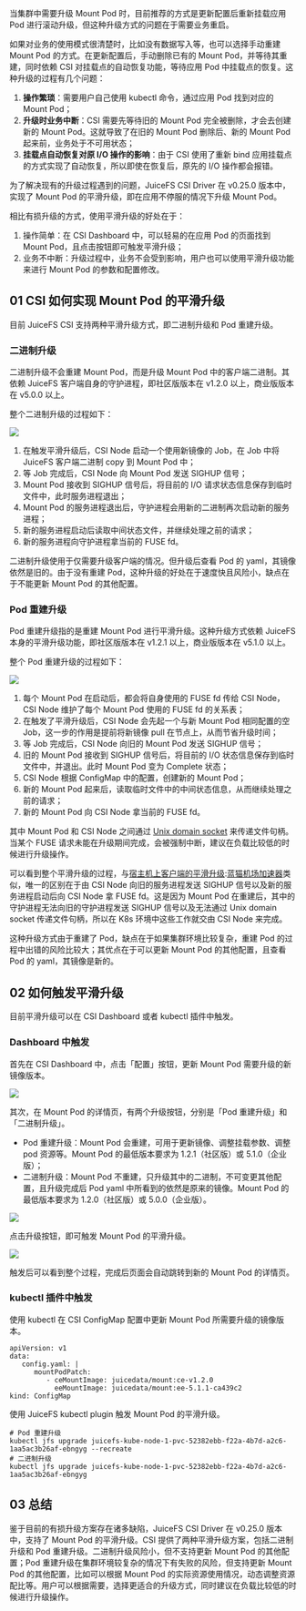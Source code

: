
当集群中需要升级 Mount Pod 时，目前推荐的方式是更新配置后重新挂载应用 Pod 进行滚动升级，但这种升级方式的问题在于需要业务重启。


如果对业务的使用模式很清楚时，比如没有数据写入等，也可以选择手动重建 Mount Pod 的方式。在更新配置后，手动删除已有的 Mount Pod，并等待其重建，同时依赖 CSI 对挂载点的自动恢复功能，等待应用 Pod 中挂载点的恢复。这种升级的过程有几个问题：


1. **操作繁琐**：需要用户自己使用 kubectl 命令，通过应用 Pod 找到对应的 Mount Pod；
2. **升级时业务中断**：CSI 需要先等待旧的 Mount Pod 完全被删除，才会去创建新的 Mount Pod。这就导致了在旧的 Mount Pod 删除后、新的 Mount Pod 起来前，业务处于不可用状态；
3. **挂载点自动恢复对原 I/O 操作的影响**：由于 CSI 使用了重新 bind 应用挂载点的方式实现了自动恢复，所以即使在恢复后，原先的 I/O 操作都会报错。


为了解决现有的升级过程遇到的问题，JuiceFS CSI Driver 在 v0\.25\.0 版本中，实现了 Mount Pod 的平滑升级，即在应用不停服的情况下升级 Mount Pod。


相比有损升级的方式，使用平滑升级的好处在于：


1. 操作简单：在 CSI Dashboard 中，可以轻易的在应用 Pod 的页面找到 Mount Pod，且点击按钮即可触发平滑升级；
2. 业务不中断：升级过程中，业务不会受到影响，用户也可以使用平滑升级功能来进行 Mount Pod 的参数和配置修改。


## 01 CSI 如何实现 Mount Pod 的平滑升级


目前 JuiceFS CSI 支持两种平滑升级方式，即二进制升级和 Pod 重建升级。


### 二进制升级


二进制升级不会重建 Mount Pod，而是升级 Mount Pod 中的客户端二进制。其依赖 JuiceFS 客户端自身的守护进程，即社区版版本在 v1\.2\.0 以上，商业版版本在 v5\.0\.0 以上。


整个二进制升级的过程如下：


![](https://img2024.cnblogs.com/blog/2544292/202411/2544292-20241101105525734-387835725.png)


1. 在触发平滑升级后，CSI Node 启动一个使用新镜像的 Job，在 Job 中将 JuiceFS 客户端二进制 copy 到 Mount Pod 中；
2. 等 Job 完成后，CSI Node 向 Mount Pod 发送 SIGHUP 信号；
3. Mount Pod 接收到 SIGHUP 信号后，将目前的 I/O 请求状态信息保存到临时文件中，此时服务进程退出；
4. Mount Pod 的服务进程退出后，守护进程会用新的二进制再次启动新的服务进程；
5. 新的服务进程启动后读取中间状态文件，并继续处理之前的请求；
6. 新的服务进程向守护进程拿当前的 FUSE fd。


二进制升级使用于仅需要升级客户端的情况。但升级后查看 Pod 的 yaml，其镜像依然是旧的。由于没有重建 Pod，这种升级的好处在于速度快且风险小，缺点在于不能更新 Mount Pod 的其他配置。


### Pod 重建升级


Pod 重建升级指的是重建 Mount Pod 进行平滑升级。这种升级方式依赖 JuiceFS 本身的平滑升级功能，即社区版版本在 v1\.2\.1 以上，商业版版本在 v5\.1\.0 以上。


整个 Pod 重建升级的过程如下：


![](https://img2024.cnblogs.com/blog/2544292/202411/2544292-20241101105533721-167345320.png)


1. 每个 Mount Pod 在启动后，都会将自身使用的 FUSE fd 传给 CSI Node，CSI Node 维护了每个 Mount Pod 使用的 FUSE fd 的关系表；
2. 在触发了平滑升级后，CSI Node 会先起一个与新 Mount Pod 相同配置的空 Job，这一步的作用是提前将新镜像 pull 在节点上，从而节省升级时间；
3. 等 Job 完成后，CSI Node 向旧的 Mount Pod 发送 SIGHUP 信号；
4. 旧的 Mount Pod 接收到 SIGHUP 信号后，将目前的 I/O 状态信息保存到临时文件中，并退出。此时 Mount Pod 变为 Complete 状态；
5. CSI Node 根据 ConfigMap 中的配置，创建新的 Mount Pod；
6. 新的 Mount Pod 起来后，读取临时文件中的中间状态信息，从而继续处理之前的请求；
7. 新的 Mount Pod 向 CSI Node 拿当前的 FUSE fd。


其中 Mount Pod 和 CSI Node 之间通过 [Unix domain socket](https://github.com) 来传递文件句柄。当某个 FUSE 请求未能在升级期间完成，会被强制中断，建议在负载比较低的时候进行升级操作。


可以看到整个平滑升级的过程，与[宿主机上客户端的平滑升级](https://github.com):[蓝猫机场加速器](https://dahelaoshi.com)类似，唯一的区别在于由 CSI Node 向旧的服务进程发送 SIGHUP 信号以及新的服务进程启动后向 CSI Node 拿 FUSE fd。这是因为 Mount Pod 在重建后，其中的守护进程无法向旧的守护进程发送 SIGHUP 信号以及无法通过 Unix domain socket 传递文件句柄，所以在 K8s 环境中这些工作就交由 CSI Node 来完成。


这种升级方式由于重建了 Pod，缺点在于如果集群环境比较复杂，重建 Pod 的过程中出错的风险比较大；其优点在于可以更新 Mount Pod 的其他配置，且查看 Pod 的 yaml，其镜像是新的。


## 02 如何触发平滑升级


目前平滑升级可以在 CSI Dashboard 或者 kubectl 插件中触发。


### Dashboard 中触发


首先在 CSI Dashboard 中，点击「配置」按钮，更新 Mount Pod 需要升级的新镜像版本。


![](https://img2024.cnblogs.com/blog/2544292/202411/2544292-20241101105544614-1604175746.png)


其次，在 Mount Pod 的详情页，有两个升级按钮，分别是「Pod 重建升级」和「二进制升级」。


* Pod 重建升级：Mount Pod 会重建，可用于更新镜像、调整挂载参数、调整 pod 资源等。Mount Pod 的最低版本要求为 1\.2\.1（社区版）或 5\.1\.0（企业版）；
* 二进制升级：Mount Pod 不重建，只升级其中的二进制，不可变更其他配置，且升级完成后 Pod yaml 中所看到的依然是原来的镜像。Mount Pod 的最低版本要求为 1\.2\.0（社区版）或 5\.0\.0（企业版）。


![](https://img2024.cnblogs.com/blog/2544292/202411/2544292-20241101105553406-1330353784.png)


点击升级按钮，即可触发 Mount Pod 的平滑升级。


![](https://img2024.cnblogs.com/blog/2544292/202411/2544292-20241101105605058-702995954.png)


触发后可以看到整个过程，完成后页面会自动跳转到新的 Mount Pod 的详情页。


### kubectl 插件中触发


使用 kubectl 在 CSI ConfigMap 配置中更新 Mount Pod 所需要升级的镜像版本。



```
apiVersion: v1
data:
   config.yaml: |
      mountPodPatch:
         - ceMountImage: juicedata/mount:ce-v1.2.0
           eeMountImage: juicedata/mount:ee-5.1.1-ca439c2
kind: ConfigMap

```

使用 JuiceFS kubectl plugin 触发 Mount Pod 的平滑升级。



```
# Pod 重建升级
kubectl jfs upgrade juicefs-kube-node-1-pvc-52382ebb-f22a-4b7d-a2c6-1aa5ac3b26af-ebngyg --recreate
# 二进制升级
kubectl jfs upgrade juicefs-kube-node-1-pvc-52382ebb-f22a-4b7d-a2c6-1aa5ac3b26af-ebngyg

```

## 03 总结


鉴于目前的有损升级方案存在诸多缺陷，JuiceFS CSI Driver 在 v0\.25\.0 版本中，支持了 Mount Pod 的平滑升级。CSI 提供了两种平滑升级方案，包括二进制升级和 Pod 重建升级。二进制升级风险小，但不支持更新 Mount Pod 的其他配置；Pod 重建升级在集群环境较复杂的情况下有失败的风险，但支持更新 Mount Pod 的其他配置，比如可以根据 Mount Pod 的实际资源使用情况，动态调整资源配比等。用户可以根据需要，选择更适合的升级方式，同时建议在负载比较低的时候进行升级操作。


